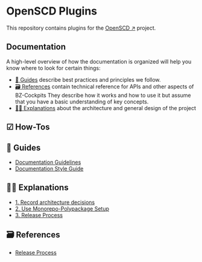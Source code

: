 # OpenSCD Plugins

This repository contains plugins for the [OpenSCD ↗](https://github.com/openscd/open-scd) project.

## Documentation

A high-level overview of how the documentation is organized will help you know where to look for certain things:

<!-- - [☑ How-Tos](#how-tos) guide you through the steps involved in addressing key problems and use-cases. They are more advanced than tutorials and assume some knowledge of how BZ-Cockpit works. -->
- [👷 Guides](#guides) describe best practices and principles we follow.
- [🗃 References](#references) contain technical reference for APIs and other aspects of BZ-Cockpits They describe how it works and how to use it but assume that you have a basic understanding of key concepts.
- [👩‍🏫 Explanations](#explanations) about the architecture and general design of the project

## ☑ How-Tos

## 👷 Guides

- [Documentation Guidelines](./doc/guidelines/doc_guidelines.md)
- [Documentation Style Guide](./doc/guidelines/doc_styleguide.md)

## 👩‍🏫 Explanations
- [1. Record architecture decisions](./doc/adr/0001-record-architecture-decisions.md)
- [2. Use Monorepo-Polypackage Setup](./doc/adr/0002-use-monorepo-polypackage-setup.md)
- [3. Release Process](./doc/adr/0003-release-process.md)


## 🗃 References

- [Release Process](./doc/references/architecture/release-process.md)
